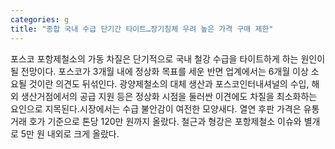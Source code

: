 ```yaml
---
categories: g
title: "종합 국내 수급 단기간 타이트…장기침체 우려 높은 가격 구매 제한"
---
```

포스코 포항제철소의 가동 차질은 단기적으로 국내 철강 수급을 타이트하게 하는 원인이 될 전망이다. 포스코가 3개월 내에 정상화 목표를 세운 반면 업계에서는 6개월 이상 소요될 것이란 의견도 뒤섞인다. 광양제철소의 대체 생산과 포스코인터내셔널의 수입, 해외 생산거점에서의 공급 지원 등은 정상화 시점을 둘러싼 이견에도 차질을 최소화하는 요인으로 지목된다.시장에서는 수급 불안감이 여전한 모양새다. 열연 후판 가격은 유통 거래 호가 기준으로 톤당 120만 원까지 올랐다. 철근과 형강은 포항제철소 이슈와 별개로 5만 원 내외로 크게 올랐다.